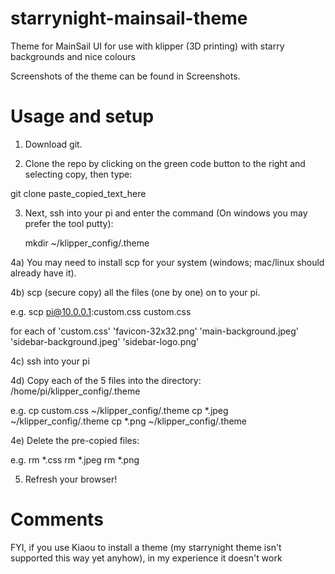 # starrynight-mainsail-theme
Theme for MainSail UI for use with klipper (3D printing) with starry backgrounds and nice colours

Screenshots of the theme can be found in Screenshots.

# Usage and setup
1) Download git.

2) Clone the repo by clicking on the green code button to the right and selecting copy, then type:

git clone paste_copied_text_here

3) Next, ssh into your pi and enter the command (On windows you may prefer the tool putty):

   mkdir ~/klipper_config/.theme

4a) You may need to install scp for your system (windows; mac/linux should already have it).

4b) scp (secure copy) all the files (one by one) on to your pi.

e.g. scp pi@10.0.0.1:custom.css custom.css

for each of 'custom.css' 'favicon-32x32.png' 'main-background.jpeg' 'sidebar-background.jpeg' 'sidebar-logo.png'
  
4c) ssh into your pi

4d) Copy each of the 5 files into the directory: /home/pi/klipper_config/.theme

e.g. cp custom.css ~/klipper_config/.theme
     cp *.jpeg ~/klipper_config/.theme
     cp *.png ~/klipper_config/.theme

4e) Delete the pre-copied files:

e.g. rm *.css
     rm *.jpeg
     rm *.png

5) Refresh your browser!

# Comments
FYI, if you use Kiaou to install a theme (my starrynight theme isn't supported this way yet anyhow), in my experience it doesn't work
